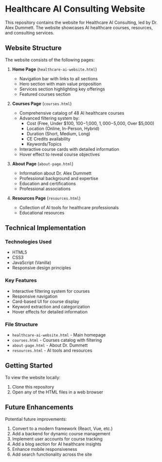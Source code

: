 # Healthcare AI Consulting Website

This repository contains the website for Healthcare AI Consulting, led by Dr. Alex Dummett. The website showcases AI healthcare courses, resources, and consulting services.

## Website Structure

The website consists of the following pages:

1. **Home Page** (`healthcare-ai-website.html`)
   - Navigation bar with links to all sections
   - Hero section with main value proposition
   - Services section highlighting key offerings
   - Featured courses section

2. **Courses Page** (`courses.html`)
   - Comprehensive catalog of 48 AI healthcare courses
   - Advanced filtering system by:
     - Cost (Free, Under $100, $100-$1,000, $1,000-$5,000, Over $5,000)
     - Location (Online, In-Person, Hybrid)
     - Duration (Short, Medium, Long)
     - CE Credits availability
     - Keywords/Topics
   - Interactive course cards with detailed information
   - Hover effect to reveal course objectives

3. **About Page** (`about-page.html`)
   - Information about Dr. Alex Dummett
   - Professional background and expertise
   - Education and certifications
   - Professional associations

4. **Resources Page** (`resources.html`)
   - Collection of AI tools for healthcare professionals
   - Educational resources

## Technical Implementation

### Technologies Used
- HTML5
- CSS3
- JavaScript (Vanilla)
- Responsive design principles

### Key Features
- Interactive filtering system for courses
- Responsive navigation
- Card-based UI for course display
- Keyword extraction and categorization
- Hover effects for detailed information

### File Structure
- `healthcare-ai-website.html` - Main homepage
- `courses.html` - Courses catalog with filtering
- `about-page.html` - About Dr. Dummett
- `resources.html` - AI tools and resources

## Getting Started

To view the website locally:

1. Clone this repository
2. Open any of the HTML files in a web browser

## Future Enhancements

Potential future improvements:

1. Convert to a modern framework (React, Vue, etc.)
2. Add a backend for dynamic course management
3. Implement user accounts for course tracking
4. Add a blog section for AI healthcare insights
5. Enhance mobile responsiveness
6. Add search functionality across the site
